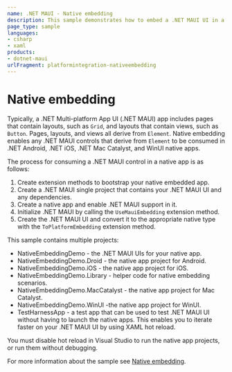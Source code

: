 ```yaml
---
name: .NET MAUI - Native embedding
description: This sample demonstrates how to embed a .NET MAUI UI in a .NET Android, .NET iOS, .NET Mac Catalyst, and WinUI app.
page_type: sample
languages:
- csharp
- xaml
products:
- dotnet-maui
urlFragment: platformintegration-nativeembedding
---
```


# Native embedding

Typically, a .NET Multi-platform App UI (.NET MAUI) app includes pages that contain layouts, such as `Grid`, and layouts that contain views, such as `Button`. Pages, layouts, and views all derive from `Element`. Native embedding enables any .NET MAUI controls that derive from `Element` to be consumed in .NET Android, .NET iOS, .NET Mac Catalyst, and WinUI native apps.

The process for consuming a .NET MAUI control in a native app is as follows:

1. Create extension methods to bootstrap your native embedded app.
1. Create a .NET MAUI single project that contains your .NET MAUI UI and any dependencies.
1. Create a native app and enable .NET MAUI support in it.
1. Initialize .NET MAUI by calling the `UseMauiEmbedding` extension method.
1. Create the .NET MAUI UI and convert it to the appropriate native type with the `ToPlatformEmbedding` extension method.

This sample contains multiple projects:

- NativeEmbeddingDemo - the .NET MAUI UIs for your native app.
- NativeEmbeddingDemo.Droid - the native app project for Android.
- NativeEmbeddingDemo.iOS - the native app project for iOS.
- NativeEmbeddingDemo.Library - helper code for native embedding scenarios.
- NativeEmbeddingDemo.MacCatalyst - the native app project for Mac Catalyst.
- NativeEmbeddingDemo.WinUI -the native app project for WinUI.
- TestHarnessApp - a test app that can be used to test .NET MAUI UI without having to launch the native apps. This enables you to iterate faster on your .NET MAUI UI by using XAML hot reload.

You must disable hot reload in Visual Studio to run the native app projects, or run them without debugging.

For more information about the sample see [Native embedding](https://learn.microsoft.com/dotnet/maui/platform-integration/native-embedding).
